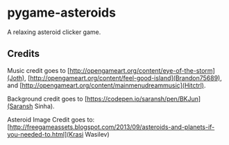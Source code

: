 # pygame-asteroids
A relaxing asteroid clicker game.

## Credits
Music credit goes to [http://opengameart.org/content/eye-of-the-storm](Joth),
[http://opengameart.org/content/feel-good-island](Brandon75689),
and [http://opengameart.org/content/mainmenudreammusic](Hitctrl).

Background credit goes to [https://codepen.io/saransh/pen/BKJun](Saransh Sinha).

Asteroid Image Credit goes to: [http://freegameassets.blogspot.com/2013/09/asteroids-and-planets-if-you-needed-to.html](Krasi Wasilev)
